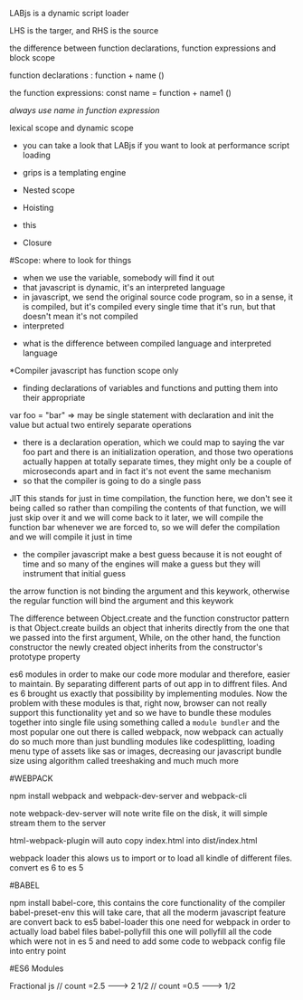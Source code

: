LABjs is a dynamic script loader

LHS is the targer, and RHS is the source

the difference between function declarations, function expressions and block scope

function declarations : function + name ()

the function expressions: const name = function + name1 ()

_always use name in function expression_

lexical scope and dynamic scope

- you can take a look that LABjs if you want to look at performance script loading

- grips is a templating engine

- Nested scope
- Hoisting
- this
- Closure

#Scope: where to look for things

- when we use the variable, somebody will find it out
- that javascript is dynamic, it's an interpreted language
- in javascript, we send the original source code program, so in a sense, it is compiled, but it's compiled every single time that it's run, but that doesn't mean it's not compiled
- interpreted

* what is the difference between compiled language and interpreted language

\*Compiler javascript has function scope only

- finding declarations of variables and functions and putting them into their appropriate

var foo = "bar" => may be single statement with declaration and init the value but actual two entirely separate operations

- there is a declaration operation, which we could map to saying the var foo part and there is an initialization operation, and those two operations actually happen at totally separate times, they might only be a couple of microseconds apart and in fact it's not event the same mechanism
- so that the compiler is going to do a single pass

JIT this stands for just in time compilation, the function here, we don't see it being called so rather than compiling the contents of that function, we will just skip over it and we will come back to it later, we will compile the function bar whenever we are forced to, so we will defer the compilation and we will compile it just in time

- the compiler javascript make a best guess because it is not eought of time and so many of the engines will make a guess but they will instrument that initial guess

the arrow function is not binding the argument and this keywork, otherwise the regular function will bind the argument and this keywork

The difference between Object.create and the function constructor pattern is that Object.create builds an object that inherits directly from the one that we passed into the first argument, While, on the other hand, the function constructor the newly created object inherits from the constructor's prototype property

es6 modules in order to make our code more modular and therefore, easier to maintain. By separating different parts of out app in to diffrent files. And es 6 brought us exactly that possibility by implementing modules. Now the problem with these modules is that, right now, browser can not really support this functionality yet and so we have to bundle these modules together into single file using something called a `module bundler` and the most popular one out there is called webpack, now webpack can actually do so much more than just bundling modules like codesplitting, loading menu type of assets like sas or images, decreasing our javascript bundle size using algorithm called treeshaking and much much more

#WEBPACK

npm install webpack and webpack-dev-server and webpack-cli

note webpack-dev-server will note write file on the disk, it will simple stream them to the server

html-webpack-plugin will auto copy index.html into dist/index.html

webpack loader this alows us to import or to load all kindle of different files. convert es 6 to es 5

#BABEL

npm install babel-core, this contains the core functionality of the compiler
babel-preset-env this will take care, that all the moderm javascript feature are convert back to es5
babel-loader this one need for webpack in order to actually load babel files
babel-pollyfill this one will pollyfill all the code which were not in es 5 and need to add some code to webpack config file into entry point

#ES6 Modules

Fractional js
// count =2.5 ---> 2 1/2
// count =0.5 ---> 1/2
